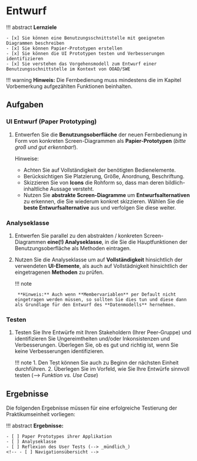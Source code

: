 # Entwurf

!!! abstract
    **Lernziele**

    - [x] Sie können eine Benutzungsschnittstelle mit geeigneten Diagrammen beschreiben
    - [x] Sie können Papier-Prototypen erstellen
    - [x] Sie können die UI Prototypen testen und Verbesserungen identifizieren
    - [x] Sie verstehen das Vorgehensmodell zum Entwurf einer Benutzungsschnittstelle im Kontext von OOAD/SWE

!!! warning
    **Hinweis:** Die Fernbedienung muss mindestens die im Kapitel Vorbemerkung aufgezählten Funktionen beinhalten.

## Aufgaben

### UI Entwurf (Paper Prototyping)
1. Entwerfen Sie die **Benutzungsoberfläche** der neuen Fernbedienung in Form von konkreten  Screen-Diagrammen als **Papier-Prototypen** (*bitte groß und gut erkennbar!*). 

    Hinweise:

    - Achten Sie auf Vollständigkeit der benötigten Bedienelemente. 
    - Berücksichtigen Sie Platzierung, Größe, Anordnung, Beschriftung. 
    - Skizzieren Sie von **Icons** die Rohform so, dass man deren bildlich-inhaltliche Aussage versteht.
    - Nutzen Sie **abstrakte Screen-Diagramme** um **Entwurfsalternativen** zu erkennen, die Sie wiederum konkret skizzieren. Wählen Sie die **beste Entwurfsalternative** aus und verfolgen Sie diese weiter.


### Analyseklasse
1. Entwerfen Sie parallel zu den abstrakten / konkreten Screen-Diagrammen **eine(!) Analyseklasse**, in die Sie die Hauptfunktionen der Benutzungsoberfläche als Methoden eintragen.
2. Nutzen Sie die Analyseklasse um auf **Vollständigkeit** hinsichtlich der verwendeten **UI-Elemente**, als auch auf Vollstädnigkeit hinsichtlich der eingetragenen **Methoden** zu prüfen.

    !!! note

        **Hinweis:** Auch wenn **Membervariablen** per Default nicht eingetragen werden müssen, so sollten Sie dies tun und diese dann als Grundlage für den Entwurf des **Datenmodells** hernehmen.

<!-- ### Navigationsübersicht (_entfällt!_)
1. Zeichnen Sie die **abstrakte Navigationsübersicht** zu Ihrem Entwurf inkl. aller **Aktionen**, die einen Übergang von einem Screen zu einem Anderen initieren. Denken Sie auch an **Bedingungen**, die für einen Screenwechsel erfüllt sein müssen bzw. an deren Evaluierung die Ausführung einer Aktion gekoppelt ist.

    !!! note
        **Wohlgemerkt:** Eine Navigationsübersicht hat Screens als Knoten, nicht Bedienelemente! (beliebtes Missverständnis) -->


### Testen
1. Testen Sie Ihre Entwürfe mit Ihren Stakeholdern (Ihrer Peer-Gruppe) und identifizieren Sie Ungereimtheiten und/oder Inkonsistenzen und Verbesserungen. Überlegen Sie, ob es gut und richtig ist, wenn Sie keine Verbesserungen identifizieren.

    !!! note
        1. Den Test können Sie auch zu Beginn der nächsten Einheit durchführen.
        2. Überlegen Sie im Vorfeld, wie Sie Ihre Entwürfe sinnvoll testen (--> *Funktion vs. Use Case*)


## Ergebnisse

Die folgenden Ergebnisse müssen für eine erfolgreiche Testierung der Praktikumseinheit vorliegen:

!!! abstract
    __Ergebnisse:__

    - [ ] Paper Prototypes ihrer Applikation
    - [ ] Analyseklasse
    - [ ] Reflexion des User Tests (--> _mündlich_)
    <!-- - [ ] Navigationsübersicht -->
